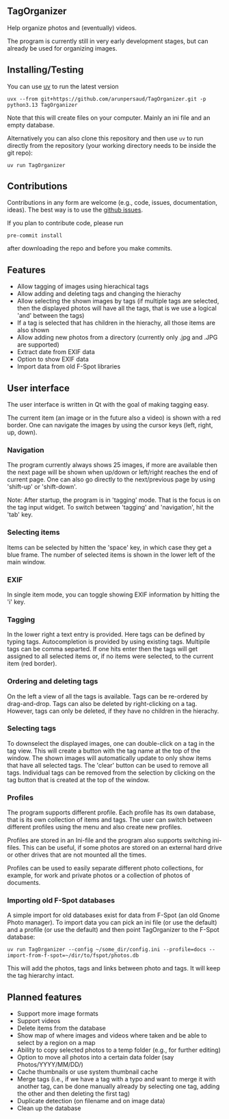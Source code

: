 ## TagOrganizer

Help organize photos and (eventually) videos.

The program is currently still in very early development stages, but
can already be used for organizing images.

## Installing/Testing

You can use [uv](https://docs.astral.sh/uv/) to run the latest version

    uvx --from git+https://github.com/arunpersaud/TagOrganizer.git -p python3.13 TagOrganizer

Note that this will create files on your computer. Mainly an ini file and an empty database.

Alternatively you can also clone this repository and then use `uv` to
run directly from the repository (your working directory needs to be inside the git repo):

    uv run TagOrganizer

## Contributions

Contributions in any form are welcome (e.g., code, issues, documentation, ideas).
The best way is to use the [github issues](https://github.com/arunpersaud/TagOrganizer/issues).

If you plan to contribute code, please run

    pre-commit install

after downloading the repo and before you make commits.

## Features

- Allow tagging of images using hierachical tags
- Allow adding and deleting tags and changing the hierachy
- Allow selecting the shown images by tags (if multiple tags are
  selected, then the displayed photos will have all the tags, that is we
  use a logical 'and' between the tags)
- If a tag is selected that has children in the hierachy, all those items are also shown
- Allow adding new photos from a directory (currently only .jpg and .JPG are supported)
- Extract date from EXIF data
- Option to show EXIF data
- Import data from old F-Spot libraries

## User interface

The user interface is written in Qt with the goal of making tagging easy.

The current item (an image or in the future also a video) is shown
with a red border. One can navigate the images by using the cursor
keys (left, right, up, down).

### Navigation

The program currently always shows 25 images, if more are available
then the next page will be shown when up/down or left/right reaches
the end of current page. One can also go directly to the next/previous
page by using 'shift-up' or 'shift-down'.

Note: After startup, the program is in 'tagging' mode. That is the
focus is on the tag input widget. To switch between 'tagging' and
'navigation', hit the 'tab' key.

### Selecting items

Items can be selected by hitten the 'space' key, in which case they
get a blue frame. The number of selected items is shown in the lower
left of the main window.

### EXIF

In single item mode, you can toggle showing EXIF information by
hitting the 'i' key.

### Tagging

In the lower right a text entry is provided. Here tags can be defined
by typing tags. Autocompletion is provided by using existing
tags. Multipile tags can be comma separted. If one hits enter then the
tags will get assigned to all selected items or, if no items were
selected, to the current item (red border).

### Ordering and deleting tags

On the left a view of all the tags is available. Tags can be
re-ordered by drag-and-drop. Tags can also be deleted by
right-clicking on a tag. However, tags can only be deleted, if they
have no children in the hierachy.

### Selecting tags

To downselect the displayed images, one can double-click on a tag in the
tag view. This will create a button with the tag name at the top of
the window. The shown images will automatically update to only show
items that have all selected tags. The 'clear' button can be used to
remove all tags. Individual tags can be removed from the selection by
clicking on the tag button that is created at the top of the window.

### Profiles

The program supports different profile. Each profile has its own
database, that is its own collection of items and tags. The user can
switch between different profiles using the menu and also create new
profiles.

Profiles are stored in an Ini-file and the program also supports
switching ini-files. This can be useful, if some photos are stored on
an external hard drive or other drives that are not mounted all the
times.

Profiles can be used to easily separate different photo collections,
for example, for work and private photos or a collection of photos of
documents.

### Importing old F-Spot databases

A simple import for old databases exist for data from F-Spot (an old
Gnome Photo manager). To import data you can pick an ini file (or use
the default) and a profile (or use the default) and then point
TagOrganizer to the F-Spot database:

    uv run TagOrganizer --config ~/some_dir/config.ini --profile=docs --import-from-f-spot=~/dir/to/fspot/photos.db

This will add the photos, tags and links between photo and tags. It
will keep the tag hierarchy intact.

## Planned features

- Support more image formats
- Support videos
- Delete items from the database
- Show map of where images and videos where taken and be able to select by a region on a map
- Ability to copy selected photos to a temp folder (e.g., for further editing)
- Option to move all photos into a certain data folder (say Photos/YYYY/MM/DD/<photo>)
- Cache thumbnails or use system thumbnail cache
- Merge tags (i.e., if we have a tag with a typo and want to merge it
  with another tag, can be done manually already by selecting one tag,
  adding the other and then deleting the first tag)
- Duplicate detection (on filename and on image data)
- Clean up the database
